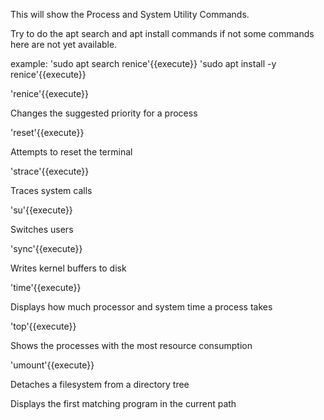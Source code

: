 
This will show the Process and System Utility Commands.

Try to do the apt search and apt install commands if not some commands here are not yet available.

example: 'sudo apt search renice'{{execute}} 
         'sudo apt install -y  renice'{{execute}}

'renice'{{execute}}

Changes the suggested priority for a process

'reset'{{execute}}

Attempts to reset the terminal

'strace'{{execute}}

Traces system calls

'su'{{execute}}

Switches users

'sync'{{execute}}

Writes kernel buffers to disk

'time'{{execute}}

Displays how much processor and system time a process takes

'top'{{execute}}

Shows the processes with the most resource consumption

'umount'{{execute}}

Detaches a filesystem from a directory tree

Displays the first matching program in the current path
